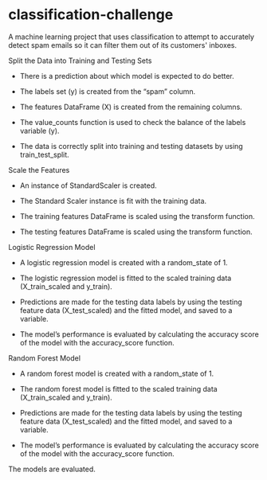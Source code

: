 # classification-challenge
A machine learning project that uses classification to attempt to accurately detect spam emails so it can filter them out of its customers' inboxes.


Split the Data into Training and Testing Sets 
* There is a prediction about which model is expected to do better.

* The labels set (y) is created from the “spam” column.

* The features DataFrame (X) is created from the remaining columns.

* The value_counts function is used to check the balance of the labels variable (y).

* The data is correctly split into training and testing datasets by using train_test_split. 

Scale the Features 
* An instance of StandardScaler is created.

* The Standard Scaler instance is fit with the training data.

* The training features DataFrame is scaled using the transform function.

* The testing features DataFrame is scaled using the transform function.

Logistic Regression Model 
* A logistic regression model is created with a random_state of 1.

* The logistic regression model is fitted to the scaled training data (X_train_scaled and y_train).

* Predictions are made for the testing data labels by using the testing feature data (X_test_scaled) and the fitted model, and saved to a variable.

* The model’s performance is evaluated by calculating the accuracy score of the model with the accuracy_score function.

Random Forest Model 
* A random forest model is created with a random_state of 1.

* The random forest model is fitted to the scaled training data (X_train_scaled and y_train).

* Predictions are made for the testing data labels by using the testing feature data (X_test_scaled) and the fitted model, and saved to a variable.

* The model’s performance is evaluated by calculating the accuracy score of the model with the accuracy_score function.

The models are evaluated.